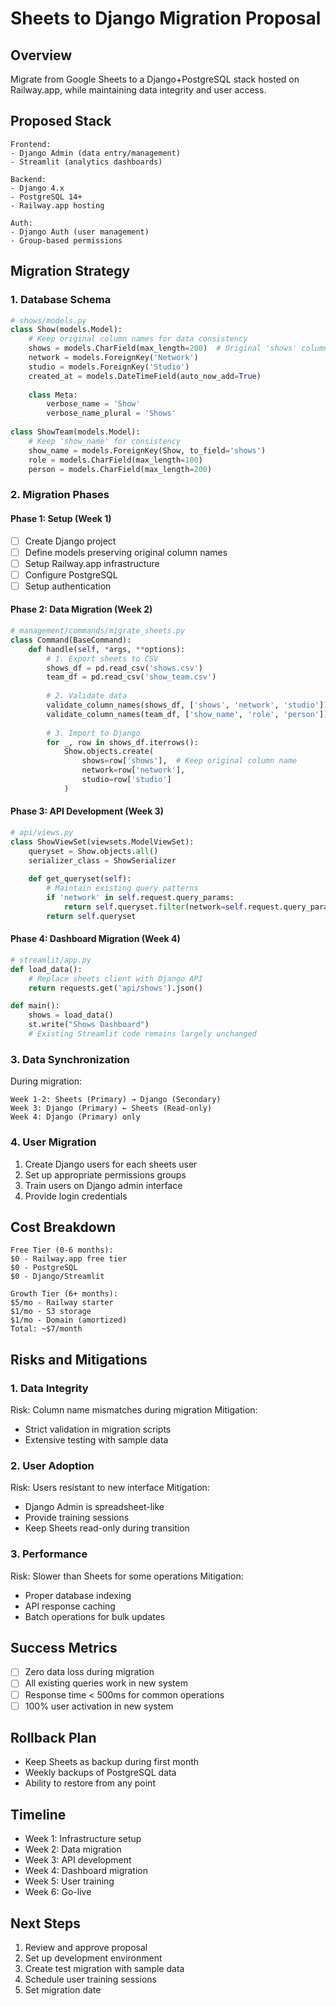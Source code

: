 # Sheets to Django Migration Proposal

## Overview
Migrate from Google Sheets to a Django+PostgreSQL stack hosted on Railway.app, while maintaining data integrity and user access.

## Proposed Stack
```
Frontend:
- Django Admin (data entry/management)
- Streamlit (analytics dashboards)

Backend:
- Django 4.x
- PostgreSQL 14+
- Railway.app hosting

Auth:
- Django Auth (user management)
- Group-based permissions
```

## Migration Strategy

### 1. Database Schema
```python
# shows/models.py
class Show(models.Model):
    # Keep original column names for data consistency
    shows = models.CharField(max_length=200)  # Original 'shows' column
    network = models.ForeignKey('Network')
    studio = models.ForeignKey('Studio')
    created_at = models.DateTimeField(auto_now_add=True)
    
    class Meta:
        verbose_name = 'Show'
        verbose_name_plural = 'Shows'
        
class ShowTeam(models.Model):
    # Keep 'show_name' for consistency
    show_name = models.ForeignKey(Show, to_field='shows')  
    role = models.CharField(max_length=100)
    person = models.CharField(max_length=200)
```

### 2. Migration Phases

#### Phase 1: Setup (Week 1)
- [ ] Create Django project
- [ ] Define models preserving original column names
- [ ] Setup Railway.app infrastructure
- [ ] Configure PostgreSQL
- [ ] Setup authentication

#### Phase 2: Data Migration (Week 2)
```python
# management/commands/migrate_sheets.py
class Command(BaseCommand):
    def handle(self, *args, **options):
        # 1. Export sheets to CSV
        shows_df = pd.read_csv('shows.csv')
        team_df = pd.read_csv('show_team.csv')
        
        # 2. Validate data
        validate_column_names(shows_df, ['shows', 'network', 'studio'])
        validate_column_names(team_df, ['show_name', 'role', 'person'])
        
        # 3. Import to Django
        for _, row in shows_df.iterrows():
            Show.objects.create(
                shows=row['shows'],  # Keep original column name
                network=row['network'],
                studio=row['studio']
            )
```

#### Phase 3: API Development (Week 3)
```python
# api/views.py
class ShowViewSet(viewsets.ModelViewSet):
    queryset = Show.objects.all()
    serializer_class = ShowSerializer
    
    def get_queryset(self):
        # Maintain existing query patterns
        if 'network' in self.request.query_params:
            return self.queryset.filter(network=self.request.query_params['network'])
        return self.queryset
```

#### Phase 4: Dashboard Migration (Week 4)
```python
# streamlit/app.py
def load_data():
    # Replace sheets client with Django API
    return requests.get('api/shows').json()

def main():
    shows = load_data()
    st.write("Shows Dashboard")
    # Existing Streamlit code remains largely unchanged
```

### 3. Data Synchronization
During migration:
```
Week 1-2: Sheets (Primary) → Django (Secondary)
Week 3: Django (Primary) ← Sheets (Read-only)
Week 4: Django (Primary) only
```

### 4. User Migration
1. Create Django users for each sheets user
2. Set up appropriate permissions groups
3. Train users on Django admin interface
4. Provide login credentials

## Cost Breakdown
```
Free Tier (0-6 months):
$0 - Railway.app free tier
$0 - PostgreSQL
$0 - Django/Streamlit

Growth Tier (6+ months):
$5/mo - Railway starter
$1/mo - S3 storage
$1/mo - Domain (amortized)
Total: ~$7/month
```

## Risks and Mitigations

### 1. Data Integrity
Risk: Column name mismatches during migration
Mitigation: 
- Strict validation in migration scripts
- Extensive testing with sample data

### 2. User Adoption
Risk: Users resistant to new interface
Mitigation:
- Django Admin is spreadsheet-like
- Provide training sessions
- Keep Sheets read-only during transition

### 3. Performance
Risk: Slower than Sheets for some operations
Mitigation:
- Proper database indexing
- API response caching
- Batch operations for bulk updates

## Success Metrics
- [ ] Zero data loss during migration
- [ ] All existing queries work in new system
- [ ] Response time < 500ms for common operations
- [ ] 100% user activation in new system

## Rollback Plan
- Keep Sheets as backup during first month
- Weekly backups of PostgreSQL data
- Ability to restore from any point

## Timeline
- Week 1: Infrastructure setup
- Week 2: Data migration
- Week 3: API development
- Week 4: Dashboard migration
- Week 5: User training
- Week 6: Go-live

## Next Steps
1. Review and approve proposal
2. Set up development environment
3. Create test migration with sample data
4. Schedule user training sessions
5. Set migration date
